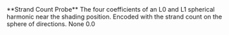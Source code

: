 <tr>
<td>**Strand Count Probe**</td>
<td>The four coefficients of an L0 and L1 spherical harmonic near the shading position. Encoded with the strand count on the sphere of directions.</td>
<td>None</td>
<td>0.0</td>
</tr>

